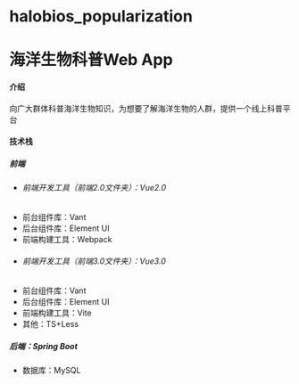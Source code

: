 # halobios_popularization
# 海洋生物科普Web App

#### 介绍
向广大群体科普海洋生物知识，为想要了解海洋生物的人群，提供一个线上科普平台

#### 技术栈
##### 前端
- ###### 前端开发工具（前端2.0文件夹）：Vue2.0
-  前台组件库：Vant
-  后台组件库：Element UI
-  前端构建工具：Webpack
- ###### 前端开发工具（前端3.0文件夹）：Vue3.0
-  前台组件库：Vant
-  后台组件库：Element UI
-  前端构建工具：Vite
-  其他：TS+Less
##### 后端：Spring Boot
- 数据库：MySQL
